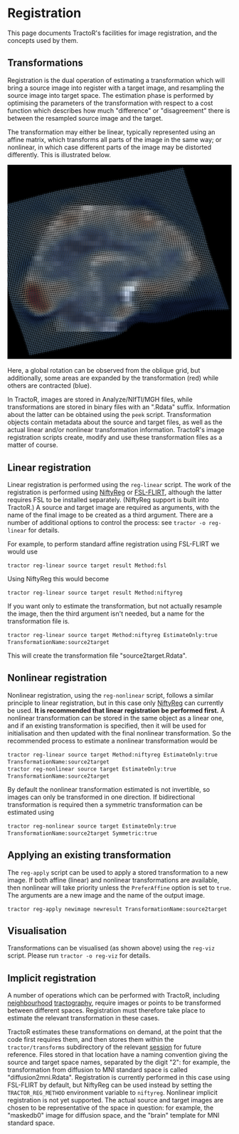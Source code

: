 # Registration

This page documents TractoR's facilities for image registration, and the concepts used by them.

## Transformations

Registration is the dual operation of estimating a transformation which will bring a source image into register with a target image, and resampling the source image into target space. The estimation phase is performed by optimising the parameters of the transformation with respect to a cost function which describes how much "difference" or "disagreement" there is between the resampled source image and the target.

The transformation may either be linear, typically represented using an affine matrix, which transforms all parts of the image in the same way; or nonlinear, in which case different parts of the image may be distorted differently. This is illustrated below.

![Nonlinear transformation](transform.png)

Here, a global rotation can be observed from the oblique grid, but additionally, some areas are expanded by the transformation (red) while others are contracted (blue).

In TractoR, images are stored in Analyze/NIfTI/MGH files, while transformations are stored in binary files with an ".Rdata" suffix. Information about the latter can be obtained using the `peek` script. Transformation objects contain metadata about the source and target files, as well as the actual linear and/or nonlinear transformation information. TractoR's image registration scripts create, modify and use these transformation files as a matter of course.

## Linear registration

Linear registration is performed using the `reg-linear` script. The work of the registration is performed using [NiftyReg](http://www0.cs.ucl.ac.uk/staff/M.Modat/Marcs_Page/Software.html) or [FSL-FLIRT](http://fsl.fmrib.ox.ac.uk/fsl/fslwiki/FLIRT), although the latter requires FSL to be installed separately. (NiftyReg support is built into TractoR.) A source and target image are required as arguments, with the name of the final image to be created as a third argument. There are a number of additional options to control the process: see `tractor -o reg-linear` for details.

For example, to perform standard affine registration using FSL-FLIRT we would use

    tractor reg-linear source target result Method:fsl

Using NiftyReg this would become

    tractor reg-linear source target result Method:niftyreg

If you want only to estimate the transformation, but not actually resample the image, then the third argument isn't needed, but a name for the transformation file is.

    tractor reg-linear source target Method:niftyreg EstimateOnly:true TransformationName:source2target

This will create the transformation file "source2target.Rdata".

## Nonlinear registration

Nonlinear registration, using the `reg-nonlinear` script, follows a similar principle to linear registration, but in this case only [NiftyReg](http://www0.cs.ucl.ac.uk/staff/M.Modat/Marcs_Page/Software.html) can currently be used. **It is recommended that linear registration be performed first.** A nonlinear transformation can be stored in the same object as a linear one, and if an existing transformation is specified, then it will be used for initialisation and then updated with the final nonlinear transformation. So the recommended process to estimate a nonlinear transformation would be

    tractor reg-linear source target Method:niftyreg EstimateOnly:true TransformationName:source2target
    tractor reg-nonlinear source target EstimateOnly:true TransformationName:source2target

By default the nonlinear transformation estimated is not invertible, so images can only be transformed in one direction. If bidirectional transformation is required then a symmetric transformation can be estimated using

    tractor reg-nonlinear source target EstimateOnly:true TransformationName:source2target Symmetric:true

## Applying an existing transformation

The `reg-apply` script can be used to apply a stored transformation to a new image. If both affine (linear) and nonlinear transformations are available, then nonlinear will take priority unless the `PreferAffine` option is set to `true`. The arguments are a new image and the name of the output image.

    tractor reg-apply newimage newresult TransformationName:source2target

## Visualisation

Transformations can be visualised (as shown above) using the `reg-viz` script. Please run `tractor -o reg-viz` for details.

## Implicit registration

A number of operations which can be performed with TractoR, including [neighbourhood](HNT-tutorial.html) [tractography](PNT-tutorial.html), require images or points to be transformed between different spaces. Registration must therefore take place to estimate the relevant transformation in these cases.

TractoR estimates these transformations on demand, at the point that the code first requires them, and then stores them within the `tractor/transforms` subdirectory of the relevant [session](conventions.html) for future reference. Files stored in that location have a naming convention giving the source and target space names, separated by the digit "2": for example, the transformation from diffusion to MNI standard space is called "diffusion2mni.Rdata". Registration is currently performed in this case using FSL-FLIRT by default, but NiftyReg can be used instead by setting the `TRACTOR_REG_METHOD` environment variable to `niftyreg`. Nonlinear implicit registration is not yet supported. The actual source and target images are chosen to be representative of the space in question: for example, the "maskedb0" image for diffusion space, and the "brain" template for MNI standard space.
